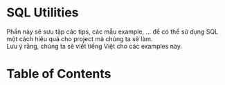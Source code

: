 # SQL Utilities
Phần này sẽ sưu tập các tips, các mẫu example, ... để có thể sử dụng SQL một cách hiệu quả cho project mà chúng ta sẽ làm.  
Lưu ý rằng, chúng ta sẽ viết tiếng Việt cho các examples này.

# Table of Contents

